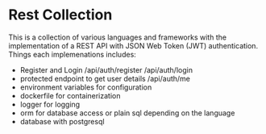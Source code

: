 # Rest Collection
This is a collection of various languages and frameworks with the implementation of a REST API with JSON Web Token (JWT) authentication.
Things each implemenations includes:
- Register and Login /api/auth/register /api/auth/login
- protected endpoint to get user details /api/auth/me
- environment variables for configuration
- dockerfile for containerization
- logger for logging
- orm for database access or plain sql depending on the language
- database with postgresql
